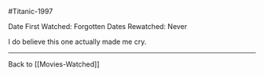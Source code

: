 #Titanic-1997

Date First Watched:  Forgotten
Dates Rewatched:  Never

I do believe this one actually made me cry.

---
Back to [[Movies-Watched]]
